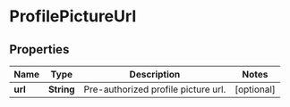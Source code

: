 
# ProfilePictureUrl

## Properties
Name | Type | Description | Notes
------------ | ------------- | ------------- | -------------
**url** | **String** | Pre-authorized profile picture url. |  [optional]



